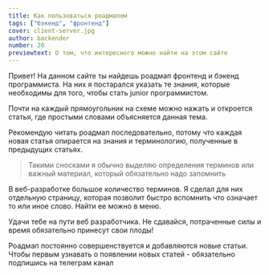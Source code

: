 ```yaml
---
title: Как пользоваться роадмапом
tags: ["бэкенд", "фронтенд"]
cover: client-server.jpg
author: backender
number: 20
previewtext: О том, что интересного можно найти на этом сайте
---
```


Привет! На данном сайте ты найдешь роадмап фронтенд и бэкенд программиста.
На них я постарался указать те знания, которые необходимы для того, чтобы стать junior программистом.

Почти на каждый прямоугольник на схеме можно нажать и откроется статья, где простыми словами объясняется данная тема.

Рекомендую читать роадмап последовательно, потому что каждая новая статья опирается на знания и терминологию, полученные в предыдущих статьях.

> Такими сносками я обычно выделяю определения терминов или важный материал, который обязательно надо запомнить

В веб-разработке большое количество терминов.
Я сделал для них отдельную страницу, которая позволит быстро вспомнить что означает то или иное слово.
Найти ее можно в меню.

Удачи тебе на пути веб разработчика. Не сдавайся, потраченные силы и время обязательно принесут свои плоды!

Роадмап постоянно совершенствуется и добавляются новые статьи.
Чтобы первым узнавать о появлении новых статей - обязательно подпишись на телеграм канал
